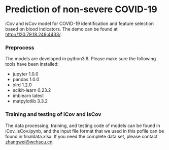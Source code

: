 # Prediction of non-severe COVID-19
iCov and isCov model for COVID-19 identification and feature selection based on blood indicators. The demo can be found at http://120.79.18.249:4433/.
<br>
### Preprocess
The models are developed in python3.6. Please make sure the following tools have been installed:
* jupyter 1.0.0
* pandas 1.0.0
* xlrd 1.2.0
* scikit-learn 0.23.2
* imblearn latest
* matpylotlib 3.3.2

### Training and testing of iCov and isCov
The data processing, training, and testing code of models can be found in iCov_isCov.ipynb, and the input file format that we used in this pofile can be found in finaldata.xlsx. If you need the complete data set, please contact zhangwei@wchscu.cn.

